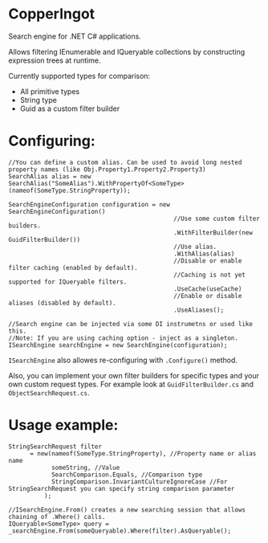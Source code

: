 # CopperIngot
Search engine for .NET C# applications.

Allows filtering IEnumerable and IQueryable collections by constructing expression trees at runtime. 

Currently supported types for comparison: 
* All primitive types
* String type
* Guid as a custom filter builder

# Configuring:
```
//You can define a custom alias. Can be used to avoid long nested property names (like Obj.Property1.Property2.Property3)
SearchAlias alias = new SearchAlias("SomeAlias").WithPropertyOf<SomeType>(nameof(SomeType.StringProperty));

SearchEngineConfiguration configuration = new SearchEngineConfiguration()
                                              //Use some custom filter builders.
                                              .WithFilterBuilder(new GuidFilterBuilder())
                                              //Use alias.
                                              .WithAlias(alias)
                                              //Disable or enable filter caching (enabled by default).
                                              //Caching is not yet supported for IQueryable filters.
                                              .UseCache(useCache)
                                              //Enable or disable aliases (disabled by default).
                                              .UseAliases();
                                              
//Search engine can be injected via some DI instrumetns or used like this.
//Note: If you are using caching option - inject as a singleton.
ISearchEngine searchEngine = new SearchEngine(configuration);
```

`ISearchEngine` also allowes re-configuring with `.Configure()` method.

Also, you can implement your own filter builders for specific types and your own custom request types. For example look at `GuidFilterBuilder.cs` and `ObjectSearchRequest.cs`.

# Usage example:
```
StringSearchRequest filter
      = new(nameof(SomeType.StringProperty), //Property name or alias name
            someString, //Value
            SearchComparison.Equals, //Comparison type
            StringComparison.InvariantCultureIgnoreCase //For StringSearchRequest you can specify string comparison parameter
          );

//ISearchEngine.From() creates a new searching session that allows chaining of .Where() calls. 
IQueryable<SomeType> query = _searchEngine.From(someQueryable).Where(filter).AsQueryable();
```
